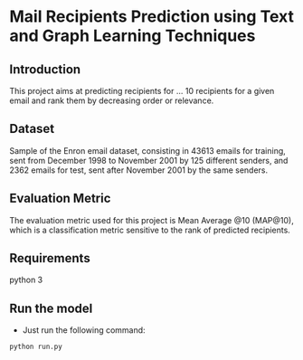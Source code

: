 # Mail Recipients Prediction using Text and Graph Learning Techniques

## Introduction

This project aims at predicting recipients for ... 10 recipients for a given email and rank them by decreasing order or relevance.

## Dataset

Sample of the Enron email dataset, consisting in 43613 emails for training, sent from December 1998 to November 2001 by 125 different senders, and 2362 emails for test, sent after November 2001 by the same senders. 

## Evaluation Metric

The evaluation metric used for this project is Mean Average @10 (MAP@10), which is a classification metric sensitive to the rank of predicted recipients. 

## Requirements
python 3

## Run the model

+ Just run the following command:
```bash
python run.py
```


